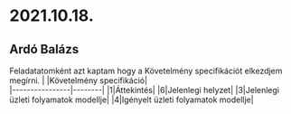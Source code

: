 # 2021.10.18.
## Ardó Balázs
Feladatatomként azt kaptam hogy a Követelmény specifikációt elkezdjem megírni.
| |Követelmény specifikáció|                                              
|----------------|--------|
|1|Áttekintés|
|6|Jelenlegi helyzet|
|3|Jelenlegi üzleti folyamatok modellje|
|4|Igényelt üzleti folyamatok modellje|
